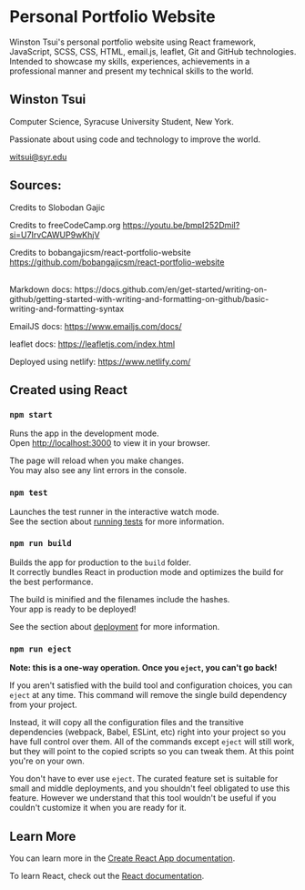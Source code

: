 # Personal Portfolio Website
Winston Tsui's personal portfolio website using React framework, JavaScript, SCSS, CSS, HTML, email.js, leaflet, Git and GitHub technologies. Intended to showcase my skills, experiences, achievements in a professional manner and present my technical skills to the world.

## Winston Tsui
Computer Science, Syracuse University Student, New York.

Passionate about using code and technology to improve the world.

witsui@syr.edu

## Sources:
Credits to Slobodan Gajic

Credits to freeCodeCamp.org https://youtu.be/bmpI252DmiI?si=U7IrvCAWUP9wKhjV

Credits to bobangajicsm/react-portfolio-website https://github.com/bobangajicsm/react-portfolio-website

<br>
Markdown docs: https://docs.github.com/en/get-started/writing-on-github/getting-started-with-writing-and-formatting-on-github/basic-writing-and-formatting-syntax

EmailJS docs: https://www.emailjs.com/docs/

leaflet docs: https://leafletjs.com/index.html

Deployed using netlify: https://www.netlify.com/

## Created using React
### `npm start`

Runs the app in the development mode.\
Open [http://localhost:3000](http://localhost:3000) to view it in your browser.

The page will reload when you make changes.\
You may also see any lint errors in the console.

### `npm test`

Launches the test runner in the interactive watch mode.\
See the section about [running tests](https://facebook.github.io/create-react-app/docs/running-tests) for more information.

### `npm run build`

Builds the app for production to the `build` folder.\
It correctly bundles React in production mode and optimizes the build for the best performance.

The build is minified and the filenames include the hashes.\
Your app is ready to be deployed!

See the section about [deployment](https://facebook.github.io/create-react-app/docs/deployment) for more information.

### `npm run eject`

**Note: this is a one-way operation. Once you `eject`, you can't go back!**

If you aren't satisfied with the build tool and configuration choices, you can `eject` at any time. This command will remove the single build dependency from your project.

Instead, it will copy all the configuration files and the transitive dependencies (webpack, Babel, ESLint, etc) right into your project so you have full control over them. All of the commands except `eject` will still work, but they will point to the copied scripts so you can tweak them. At this point you're on your own.

You don't have to ever use `eject`. The curated feature set is suitable for small and middle deployments, and you shouldn't feel obligated to use this feature. However we understand that this tool wouldn't be useful if you couldn't customize it when you are ready for it.

## Learn More

You can learn more in the [Create React App documentation](https://facebook.github.io/create-react-app/docs/getting-started).

To learn React, check out the [React documentation](https://reactjs.org/).